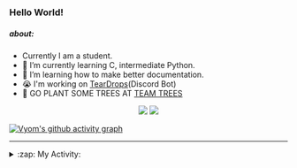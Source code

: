 ### Hello World!

##### about:
- Currently I am a student.
- 🌱 I’m currently learning C, intermediate Python.
- 🌱 I’m learning how to make better documentation.
- 😭 I'm working on [TearDrops](https://github.com/Vyvy-vi/TearDrops)(Discord Bot)
- 🌱 GO PLANT SOME TREES AT [TEAM TREES](https://teamtrees.org/)

<p align="center">
  <a href="https://twitter.com/Vyvy_viM"><img target="_blank" src="https://img.shields.io/badge/twitter%20@Vyvy_viM-0D95E8?style=for-the-badge&logo=twitter&logoColor=white"/></a> 
  <a href="https://vyvy-vi.github.io/portfolio"><img target="_blank" src="https://img.shields.io/badge/-I%27m_craving_for_open_source-green?style=for-the-badge&logo=github&logoColor=black"/></a> 
</p>

[![Vyom's github activity graph](https://activity-graph.herokuapp.com/graph?username=Vyvy-vi)](https://github.com/ashutosh00710/github-readme-activity-graph)

---
<details>
  <summary>:zap: My Activity:</summary>
  
<!--START_SECTION:waka-->
**I'm a Night 🦉** 

```text
🌞 Morning    29 commits     █░░░░░░░░░░░░░░░░░░░░░░░░   4.93% 
🌆 Daytime    117 commits    █████░░░░░░░░░░░░░░░░░░░░   19.9% 
🌃 Evening    232 commits    █████████░░░░░░░░░░░░░░░░   39.46% 
🌙 Night      210 commits    █████████░░░░░░░░░░░░░░░░   35.71%

```
📅 **I'm Most Productive on Sunday** 

```text
Monday       68 commits     ███░░░░░░░░░░░░░░░░░░░░░░   11.56% 
Tuesday      93 commits     ████░░░░░░░░░░░░░░░░░░░░░   15.82% 
Wednesday    87 commits     ███░░░░░░░░░░░░░░░░░░░░░░   14.8% 
Thursday     81 commits     ███░░░░░░░░░░░░░░░░░░░░░░   13.78% 
Friday       42 commits     █░░░░░░░░░░░░░░░░░░░░░░░░   7.14% 
Saturday     75 commits     ███░░░░░░░░░░░░░░░░░░░░░░   12.76% 
Sunday       142 commits    ██████░░░░░░░░░░░░░░░░░░░   24.15%

```


📊 **This Week I Spent My Time On** 

```text
🔥 Editors: 
Vim                      4 hrs 32 mins       ████████████████░░░░░░░░░   64.51% 
VS Code                  2 hrs 30 mins       ████████░░░░░░░░░░░░░░░░░   35.49%

🐱‍💻 Projects: 
heptagram-api            2 hrs 35 mins       █████████░░░░░░░░░░░░░░░░   36.73% 
TEC-Discord-Automation   1 hr                ███░░░░░░░░░░░░░░░░░░░░░░   14.2% 
Shepherd-bot             43 mins             ██░░░░░░░░░░░░░░░░░░░░░░░   10.24% 
awesome-quincy-larson-ema37 mins             ██░░░░░░░░░░░░░░░░░░░░░░░   8.9% 
assistant-bee            37 mins             ██░░░░░░░░░░░░░░░░░░░░░░░   8.8%

```


 Last Updated on 25/07/2021
<!--END_SECTION:waka-->
</details>
